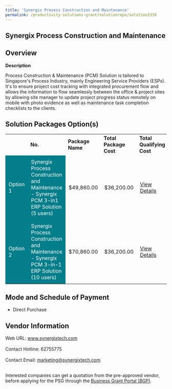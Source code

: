 ```yaml
---
title: 'Synergix Process Construction and Maintenance'
permalink: /productivity-solutions-grant/solutionrepo/solution2339
---
```


## Synergix Process Construction and Maintenance

## Overview

**Description**

Process Construction & Maintenance (PCM) Solution is tailored to Singapore's Process Industry, mainly Engineering Service Providers (ESPs). It's to ensure project cost tracking with integrated procurement flow and allows the information to flow seamlessly between the office & project sites by allowing site manager to update project progress status remotely on mobile with photo evidence as well as maintenance task completion checklists to the clients.

## Solution Packages Option(s)

<table>
<th>
<td><b>No.</b></td>
<td><b>Package Name</b></td>
<td><b>Total Package Cost</b></td>
<td><b>Total Qualifying Cost</b></td>
<td><b>Solution Details</b></td>
</th>
<tr>
<td style='padding: 10px; background-color: #037E8A; color: #FFFFFF;'>Option 1</td>
<td style='padding: 10px; background-color: #037E8A; color: #FFFFFF;'>Synergix Process Construction and Maintenance - Synergix PCM 3-in1 ERP Solution (5 users)</td>
<td style='padding: 10px;'>$49,860.00</td>
<td style='padding: 10px;'>$36,200.00</td>
<td style='padding: 10px;'><a href='https://www.gobusiness.gov.sg/images/psg/SynergixTech20210205_Desensitised_Annex_3-_Part_1.pdf' target='_blank'>View Details</a></td>
</tr>
<tr>
<td style='padding: 10px; background-color: #037E8A; color: #FFFFFF;'>Option 2</td>
<td style='padding: 10px; background-color: #037E8A; color: #FFFFFF;'>Synergix Process Construction and Maintenance - Synergix PCM 3-in-1 ERP Solution (10 users)</td>
<td style='padding: 10px;'>$70,860.00</td>
<td style='padding: 10px;'>$36,200.00</td>
<td style='padding: 10px;'><a href='https://www.gobusiness.gov.sg/images/psg/SynergixTech20210205_Desensitised_Annex_3-_Part_2.pdf' target='_blank'>View Details</a></td>
</tr>
</table>

## Mode and Schedule of Payment

 - Direct Purchase

## Vendor Information

 Web URL: www.synergixtech.com <br><br>Contact Hotline: 62755775 <br><br>Contact Email: marketing@synergixtech.com <br><br>

Interested companies can get a quotation from the pre-approved vendor, before applying for the PSG through the <a href='https://www.businessgrants.gov.sg/' target='_blank' rel='noopener'>Business Grant Portal (BGP)</a>.

<script src="/jquery/resize-tables.js"></script>
